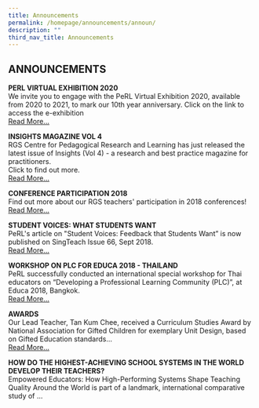 ```yaml
---
title: Announcements
permalink: /homepage/announcements/announ/
description: ""
third_nav_title: Announcements
---
```

## ANNOUNCEMENTS

**PERL VIRTUAL EXHIBITION 2020**<br>
We invite you to engage with the PeRL Virtual Exhibition 2020, available from 2020 to 2021, to mark our 10th year anniversary. Click on the link to access the e-exhibition<br>
[Read More...](/virtual-exhib-2020/)

**INSIGHTS MAGAZINE VOL 4**<br>
RGS Centre for Pedagogical Research and Learning has just released the latest issue of Insights (Vol 4) - a research and best practice magazine for practitioners.<br>Click to find out more.<br>
[Read More...](/rgs-perl/insight/)

**CONFERENCE PARTICIPATION 2018**<br>
Find out more about our RGS teachers' participation in 2018 conferences!<br>
[Read More...](/professional-learning/prof-learning-plat/)

**STUDENT VOICES: WHAT STUDENTS WANT**<br>
PeRL's article on "Student Voices: Feedback that Students Want” is now published on SingTeach Issue 66, Sept 2018.<br>
[Read More...](/rgs-perl/student-voices/)

**WORKSHOP ON PLC FOR EDUCA 2018 - THAILAND**<br>
PeRL successfully conducted an international special workshop for Thai educators on “Developing a Professional Learning Community (PLC)”, at Educa 2018, Bangkok.<br>
[Read More...](/rgs-perl/workshop/)

**AWARDS**<br>
Our Lead Teacher, Tan Kum Chee, received a Curriculum Studies Award by National Association for Gifted Children for exemplary Unit Design, based on Gifted Education standards...<br>
[Read More...](/homepage/announcements/annon8/)

**HOW DO THE HIGHEST-ACHIEVING SCHOOL SYSTEMS IN THE WORLD DEVELOP THEIR TEACHERS?**<br>
Empowered Educators: How High-Performing Systems Shape Teaching Quality Around the World is part of a landmark, international comparative study of ...